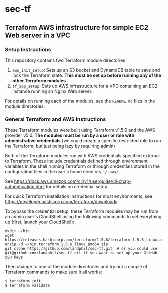 # sec-tf
## Terraform AWS infrastructure for simple EC2 Web server in a VPC
### Setup Instructions
This repository contains two Terraform module directories
1. `aws_init_setup`: Sets up an S3 bucket and DynamoDB table to save and lock the Terraform state. **This must be set up before running any of the other Terraform modules**
2. `tf_app_setup`: Sets up AWS infrastructure for a VPC containing an EC2 instance running an Nginx Web server.

For details on running each of the modules, see the `README.md` files in the module directories.
### General Terraform and AWS Instructions
These Terraform modules were built using Terraform v1.5.6 and the AWS provider v5.0. **The modules must be run by a user or role with administrative credentials**
(we could create a specific restricted role to run the Terraform; but just being lazy by requiring admin)

Both of the Terraform modules run with AWS credentials specified external to Terraform. These include credentials defined through 
environment variables in the shell running Terraform or through credentials stored in the configuration files in the user's home directory `~/.aws/`

See https://docs.aws.amazon.com/cli/v1/userguide/cli-chap-authentication.html for details on credential setup.

For quick Terraform installation instructions for most environments, see https://developer.hashicorp.com/terraform/downloads

To bypass the credential setup, these Terraform modules may be run from an admin user's CloudShell using the following commands to set everything up (first, launch your CloudShell):

```
mkdir ~/bin
wget https://releases.hashicorp.com/terraform/1.5.6/terraform_1.5.6_linux_amd64.zip
unzip -d ~/bin terraform_1.5.6_linux_amd64.zip
git clone https://github.com/landphil/sec-tf.git  # or you could use git@github.com:landphil/sec-tf.git if you want to set up your GitHub SSH keys
```
Then change to one of the module directories and try out a couple of Terraform commands to make sure it all works:
```
$ terraform init
$ terraform validate
```
